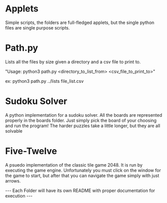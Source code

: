 # Applets
Simple scripts, the folders are full-fledged applets, but the single python files are single purpose scripts.

# Path.py
Lists all the files by size given a directory and a csv file to print to.

"Usage: python3 path.py <directory_to_list_from> <csv_file_to_print_to>"

ex:
python3 path.py ../lists file_list.csv


# Sudoku Solver
A python implementation for a sudoku solver. All the boards are represented properly in the boards folder. Just simply pick the board of your choosing and run the program! The harder puzzles take a little longer, but they are all solvable


# Five-Twelve
A psuedo implementation of the classic tile game 2048. It is run by executing the game engine. Unfortunately you must click on the window for the game to start, but after that you can navigate the game simply with just arrows.



--- Each Folder will have its own README with proper documentation for execution ---
